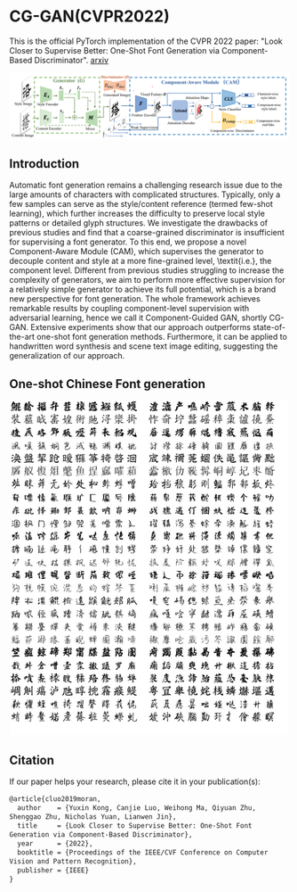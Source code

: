 # CG-GAN(CVPR2022)

This is the official PyTorch implementation of the CVPR 2022 paper: "Look Closer to Supervise Better: One-Shot Font Generation via Component-Based Discriminator". [arxiv](https://arxiv.org/abs/2205.00146)

![](img/pipeline.png)

## Introduction
  Automatic font generation remains a challenging research issue due to the large amounts of characters with complicated structures. Typically, only a few samples can serve as the style/content reference (termed few-shot learning), which further increases the difficulty to preserve local style patterns or detailed glyph structures. We investigate the drawbacks of previous studies and find that a coarse-grained discriminator is insufficient for supervising a font generator. To this end, we propose a novel Component-Aware Module (CAM), which supervises the generator to decouple content and style at a more fine-grained level, \textit{i.e.}, the component level. Different from previous studies struggling to increase the complexity of generators, we aim to perform more effective supervision for a relatively simple generator to achieve its full potential, which is a brand new perspective for font generation. The whole framework achieves remarkable results by coupling component-level supervision with adversarial learning, hence we call it Component-Guided GAN, shortly CG-GAN. Extensive experiments show that our approach outperforms state-of-the-art one-shot font generation methods. Furthermore, it can be applied to handwritten word synthesis and scene text image editing, suggesting the generalization of our approach.

## One-shot Chinese Font generation
<div align=center><img width="500" height="600" src="img/seenstyle.jpg"/></div>

## Citation
If our paper helps your research, please cite it in your publication(s):
```
@article{cluo2019moran,
  author    = {Yuxin Kong, Canjie Luo, Weihong Ma, Qiyuan Zhu, Shenggao Zhu, Nicholas Yuan, Lianwen Jin},
  title     = {Look Closer to Supervise Better: One-Shot Font Generation via Component-Based Discriminator},
  year      = {2022},
  booktitle = {Proceedings of the IEEE/CVF Conference on Computer Vision and Pattern Recognition},
  publisher = {IEEE}
}
```
